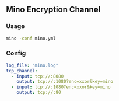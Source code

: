 ## Mino Encryption Channel

### Usage

```bash
mino -conf mino.yml
```


### Config

```yaml
log_file: "mino.log"
tcp_channel:
  - input: tcp://:8080
    output: tcp://:1080?enc=xxor&key=mino
  - input: tcp://:1080?enc=xxor&key=mino
    output: tcp://:80
```